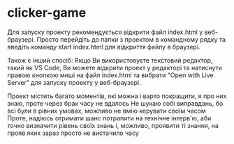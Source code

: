 # clicker-game

<!-- ЯК ЗАПУСТИТИ ПРОЕКТ ЛОКАЛЬНО? -->

Для  запуску проекту рекомендується відкрити файл index.html у веб-браузері.
Просто перейдіть до папки з проектом в командному рядку та введіть команду start index.html для відкриття файлу в браузері.

Також є інший  спосіб:
Якщо Ви використовуєте текстовий редактор, такий як VS Code, Ви можете відкрити проект у редакторі та натиснути правою кнопкою миші на файл index.html та вибрати "Open with Live Server" для запуску проекту у веб-браузері.

Проект містить багато моментів,  які  можна   і варто покращити, я  про них  знаю, проте через  брак часу не  вдалось
Не шукаю собі  виправдань, бо всі  були в рівних  умовах, можливо не вмію  керувати своїм часом
Проте, надіюсь отримати шанс потрапити на  технічне  інтерв'ю, аби точно визначити рівень своїх знань і, можливо, проявити ті  знання, на прояв яких  зараз просто не вистачило часу

<!-- Наперед дякую за  приділену увагу  до моєї кандидатури :) -->
